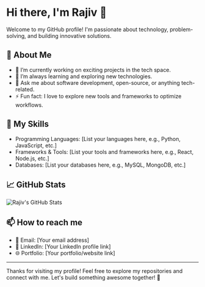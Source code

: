 # Hi there, I'm Rajiv 👋

Welcome to my GitHub profile! I'm passionate about technology, problem-solving, and building innovative solutions.

## 🌱 About Me
- 🔭 I’m currently working on exciting projects in the tech space.
- 🌱 I’m always learning and exploring new technologies.
- 💬 Ask me about software development, open-source, or anything tech-related.
- ⚡ Fun fact: I love to explore new tools and frameworks to optimize workflows.

## 🚀 My Skills
- Programming Languages: [List your languages here, e.g., Python, JavaScript, etc.]
- Frameworks & Tools: [List your tools and frameworks here, e.g., React, Node.js, etc.]
- Databases: [List your databases here, e.g., MySQL, MongoDB, etc.]

## 📈 GitHub Stats
![Rajiv's GitHub Stats](https://github-readme-stats.vercel.app/api?username=Rajiv786-ekaaya&show_icons=true&theme=radical)

## 📫 How to reach me
- 📧 Email: [Your email address]
- 💼 LinkedIn: [Your LinkedIn profile link]
- 🌐 Portfolio: [Your portfolio/website link]

---

Thanks for visiting my profile! Feel free to explore my repositories and connect with me. Let's build something awesome together! 🚀
